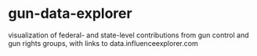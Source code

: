 gun-data-explorer
=================

visualization of federal- and state-level contributions from gun control and gun rights groups, with links to data.influenceexplorer.com